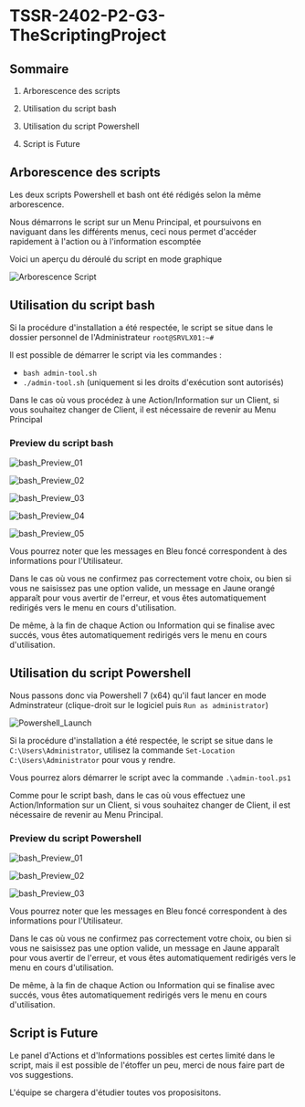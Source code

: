# **TSSR-2402-P2-G3-TheScriptingProject**

## **Sommaire**

1) Arborescence des scripts

2) Utilisation du script bash

3) Utilisation du script Powershell

4) Script is Future

## Arborescence des scripts

Les deux scripts Powershell et bash ont été rédigés selon la même arborescence.

Nous démarrons le script sur un Menu Principal, et poursuivons en naviguant dans les différents menus, ceci nous permet d'accéder rapidement à l'action ou à l'information escomptée

Voici un aperçu du déroulé du script en mode graphique

![Arborescence Script](attachment/pics/Arborescence_Script.JPG)

## **Utilisation du script bash**

Si la procédure d'installation a été respectée, le script se situe dans le dossier personnel de l'Administrateur `root@SRVLX01:~#`

Il est possible de démarrer le script via les commandes :
* `bash admin-tool.sh`
* `./admin-tool.sh` (uniquement si les droits d'exécution sont autorisés)


Dans le cas où vous procédez à une Action/Information sur un Client, si vous souhaitez changer de Client, il est nécessaire de revenir au Menu Principal


### Preview du script bash

![bash_Preview_01](attachment/pics/bash_Preview_01.JPG)

![bash_Preview_02](attachment/pics/bash_Preview_02.JPG)

![bash_Preview_03](attachment/pics/bash_Preview_03.JPG)

![bash_Preview_04](attachment/pics/bash_Preview_04.JPG)

![bash_Preview_05](attachment/pics/bash_Preview_05.JPG)

Vous pourrez noter que les messages en Bleu foncé correspondent à des informations pour l'Utilisateur.

Dans le cas où vous ne confirmez pas correctement votre choix, ou bien si vous ne saisissez pas une option valide, un message en Jaune orangé apparaît pour vous avertir de l'erreur, et vous êtes automatiquement redirigés vers le menu en cours d'utilisation.

De même, à la fin de chaque Action ou Information qui se finalise avec succés, vous êtes automatiquement redirigés vers le menu en cours d'utilisation.

## **Utilisation du script Powershell**

Nous passons donc via Powershell 7 (x64) qu'il faut lancer en mode Adminstrateur (clique-droit sur le logiciel puis `Run as administrator`)

![Powershell_Launch](attachment/pics/Powershell_Launch.JPG)

Si la procédure d'installation a été respectée, le script se situe dans le `C:\Users\Administrator`, utilisez la commande `Set-Location C:\Users\Administrator` pour vous y rendre.

Vous pourrez alors démarrer le script avec la commande `.\admin-tool.ps1`

Comme pour le script bash, dans le cas où vous effectuez une Action/Information sur un Client, si vous souhaitez changer de Client, il est nécessaire de revenir au Menu Principal.

### Preview du script Powershell

![bash_Preview_01](attachment/pics/PS_Preview_01.jpg)

![bash_Preview_02](attachment/pics/PS_Preview_02.jpg)

![bash_Preview_03](attachment/pics/PS_Preview_03.jpg)

Vous pourrez noter que les messages en Bleu foncé correspondent à des informations pour l'Utilisateur.

Dans le cas où vous ne confirmez pas correctement votre choix, ou bien si vous ne saisissez pas une option valide, un message en Jaune apparaît pour vous avertir de l'erreur, et vous êtes automatiquement redirigés vers le menu en cours d'utilisation.

De même, à la fin de chaque Action ou Information qui se finalise avec succés, vous êtes automatiquement redirigés vers le menu en cours d'utilisation.

## **Script is Future**

Le panel d'Actions et d'Informations possibles est certes limité dans le script, mais il est possible de l'étoffer un peu, merci de nous faire part de vos suggestions.

L'équipe se chargera d'étudier toutes vos proposisitons.



